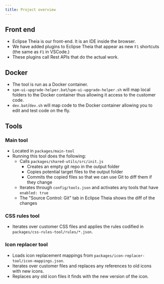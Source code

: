```yaml
---
title: Project overview
---
```


## Front end

- Eclipse Theia is our front-end. It is an IDE inside the browser.
- We have added plugins to Eclipse Theia that appear as new `F1` shortcuts (the same as `F1` in VSCode.)
- These plugins call Rest APIs that do the actual work.

## Docker

- The tool is run as a Docker container.
- `spm-ui-upgrade-helper.bat`/`spm-ui-upgrade-helper.sh` will map local folders to the Docker container thus allowing it access to the customer code.
- `dev.bat`/`dev.sh` will map code to the Docker container allowing you to edit and test code on the fly.

## Tools

### Main tool

- Located in `packages/main-tool`
- Running this tool does the following:
    - Calls `packages/shared-utils/src/init.js`
        - Creates an empty git repo in the output folder
        - Copies potential target files to the output folder
        - Commits the copied files so that we can use Git to diff them if they change
    - Iterates through `config/tools.json` and activates any tools that have `enabled: true`
    - The "Source Control: Git" tab in Eclipse Theia shows the diff of the changes

### CSS rules tool

- Iterates over customer CSS files and applies the rules codified in `packages/css-rules-tool/rules/*.json`.

### Icon replacer tool

- Loads icon replacement mappings from `packages/icon-replacer-tool/icon-mappings.json`.
- Iterates over customer files and replaces any references to old icons with new icons.
- Replaces any old icon files it finds with the new version of the icon.
